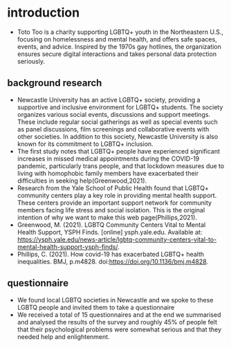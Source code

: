 # introduction
* Toto Too is a charity supporting LGBTQ+ youth in the Northeastern U.S., focusing on homelessness and mental health, and offers safe spaces, events, and advice. Inspired by the 1970s gay hotlines, the organization ensures secure digital interactions and takes personal data protection seriously.
## background research
* Newcastle University has an active LGBTQ+ society, providing a supportive and inclusive environment for LGBTQ+ students. The society organizes various social events, discussions and support meetings. These include regular social gatherings as well as special events such as panel discussions, film screenings and collaborative events with other societies. In addition to this society, Newcastle University is also known for its commitment to LGBTQ+ inclusion.
* The first study notes that LGBTQ+ people have experienced significant increases in missed medical appointments during the COVID-19 pandemic, particularly trans people, and that lockdown measures due to living with homophobic family members have exacerbated their difficulties in seeking help(Greenwood,2021).
* Research from the Yale School of Public Health found that LGBTQ+ community centers play a key role in providing mental health support. These centers provide an important support network for community members facing life stress and social isolation.
This is the original intention of why we want to make this web page(Phillips,2021).
* Greenwood, M. (2021). LGBTQ Community Centers Vital to Mental Health Support, YSPH Finds. [online] ysph.yale.edu. Available at: https://ysph.yale.edu/news-article/lgbtq-community-centers-vital-to-mental-health-support-ysph-finds/.
* Phillips, C. (2021). How covid-19 has exacerbated LGBTQ+ health inequalities. BMJ, p.m4828. doi:https://doi.org/10.1136/bmj.m4828.
## questionnaire
* We found local LGBTQ societies in Newcastle and we spoke to these LGBTQ people and invited them to take a questionnaire
* We received a total of 15 questionnaires and at the end we summarised and analysed the results of the survey and roughly 45% of people felt that their psychological problems were somewhat serious and that they needed help and enlightenment.
